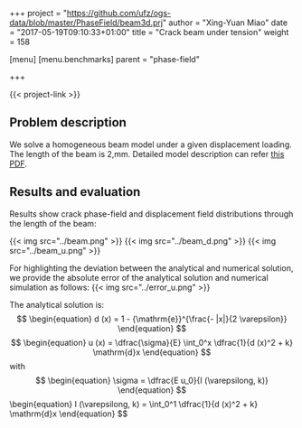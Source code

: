 +++
project = "https://github.com/ufz/ogs-data/blob/master/PhaseField/beam3d.prj"
author = "Xing-Yuan Miao"
date = "2017-05-19T09:10:33+01:00"
title = "Crack beam under tension"
weight = 158

[menu]
  [menu.benchmarks]
    parent = "phase-field"

+++

{{< project-link >}}

## Problem description

We solve a homogeneous beam model under a given displacement loading. The length of the beam is 2\,mm. Detailed model description can refer [this PDF](../Miao_Biot2017.pdf).
## Results and evaluation

Results show crack phase-field and displacement field distributions through the length of the beam:

{{< img src="../beam.png" >}}
{{< img src="../beam_d.png" >}}
{{< img src="../beam_u.png" >}}

For highlighting the deviation between the analytical and numerical solution, we provide the absolute error of the analytical solution and numerical simulation as follows:
{{< img src="../error_u.png" >}}

The analytical solution is:
$$
\begin{equation}
d (x) = 1 - {\mathrm{e}}^{\frac{- |x|}{2 \varepsilon}}
\end{equation}
$$
$$
\begin{equation}
u (x) = \dfrac{\sigma}{E} \int_0^x \dfrac{1}{d (x)^2 + k} \mathrm{d}x
\end{equation}
$$
with
$$
\begin{equation}
\sigma = \dfrac{E u_0}{I (\varepsilong, k)}
\end{equation}
$$
\begin{equation}
I (\varepsilong, k) =  \int_0^1  \dfrac{1}{d (x)^2 + k} \mathrm{d}x
\end{equation}
$$